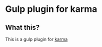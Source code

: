 # Gulp plugin for karma

## What this?
This is a gulp plugin for [karma](http://karma-runner.github.io/)
